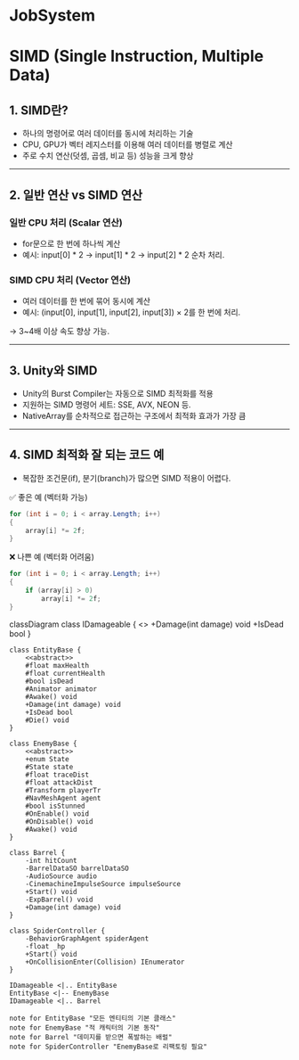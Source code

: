 # JobSystem

# SIMD (Single Instruction, Multiple Data)

## 1. SIMD란?
- 하나의 명령어로 여러 데이터를 동시에 처리하는 기술
- CPU, GPU가 벡터 레지스터를 이용해 여러 데이터를 병렬로 계산
- 주로 수치 연산(덧셈, 곱셈, 비교 등) 성능을 크게 향상

---

## 2. 일반 연산 vs SIMD 연산

### 일반 CPU 처리 (Scalar 연산)
- for문으로 한 번에 하나씩 계산
- 예시: input[0] * 2 → input[1] * 2 → input[2] * 2 순차 처리.

### SIMD CPU 처리 (Vector 연산)
- 여러 데이터를 한 번에 묶어 동시에 계산
- 예시: (input[0], input[1], input[2], input[3]) × 2를 한 번에 처리.

→ 3~4배 이상 속도 향상 가능.

---

## 3. Unity와 SIMD

- Unity의 Burst Compiler는 자동으로 SIMD 최적화를 적용
- 지원하는 SIMD 명령어 세트: SSE, AVX, NEON 등.
- NativeArray를 순차적으로 접근하는 구조에서 최적화 효과가 가장 큼

---

## 4. SIMD 최적화 잘 되는 코드 예
- 복잡한 조건문(if), 분기(branch)가 많으면 SIMD 적용이 어렵다.
 
✅ 좋은 예 (벡터화 가능)
```csharp
for (int i = 0; i < array.Length; i++)
{
    array[i] *= 2f;
}
```

❌ 나쁜 예 (벡터화 어려움)
```csharp
for (int i = 0; i < array.Length; i++)
{
    if (array[i] > 0)
        array[i] *= 2f;
}
```


classDiagram
    class IDamageable {
        <<interface>>
        +Damage(int damage) void
        +IsDead bool
    }
    
    class EntityBase {
        <<abstract>>
        #float maxHealth
        #float currentHealth
        #bool isDead
        #Animator animator
        #Awake() void
        +Damage(int damage) void
        +IsDead bool
        #Die() void
    }
    
    class EnemyBase {
        <<abstract>>
        +enum State
        #State state
        #float traceDist
        #float attackDist
        #Transform playerTr
        #NavMeshAgent agent
        #bool isStunned
        #OnEnable() void
        #OnDisable() void
        #Awake() void
    }
    
    class Barrel {
        -int hitCount
        -BarrelDataSO barrelDataSO
        -AudioSource audio
        -CinemachineImpulseSource impulseSource
        +Start() void
        -ExpBarrel() void
        +Damage(int damage) void
    }
    
    class SpiderController {
        -BehaviorGraphAgent spiderAgent
        -float _hp
        +Start() void
        +OnCollisionEnter(Collision) IEnumerator
    }
    
    IDamageable <|.. EntityBase
    EntityBase <|-- EnemyBase
    IDamageable <|.. Barrel
    
    note for EntityBase "모든 엔티티의 기본 클래스"
    note for EnemyBase "적 캐릭터의 기본 동작"
    note for Barrel "데미지를 받으면 폭발하는 배럴"
    note for SpiderController "EnemyBase로 리팩토링 필요"
